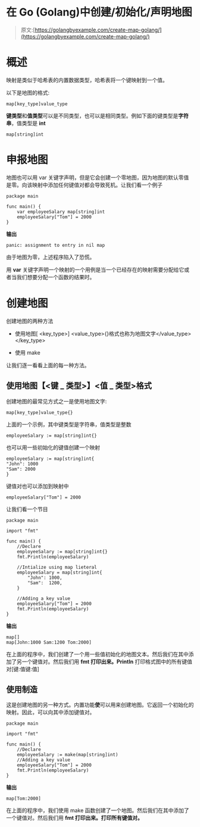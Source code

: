 # 在 Go (Golang)中创建/初始化/声明地图

> 原文:[https://golangbyexample.com/create-map-golang/](https://golangbyexample.com/create-map-golang/)

# **概述**

映射是类似于哈希表的内置数据类型，哈希表将一个键映射到一个值。

以下是地图的格式:

```
map[key_type]value_type
```

**键类型**和**值类型**可以是不同类型，也可以是相同类型。例如下面的键类型是**字符串**，值类型是 **int**

```
map[string]int
```

# **申报地图**

地图也可以用 var 关键字声明，但是它会创建一个零地图，因为地图的默认零值是零。向该映射中添加任何键值对都会导致死机。让我们看一个例子

```
package main

func main() {
    var employeeSalary map[string]int
    employeeSalary["Tom"] = 2000
}
```

**输出**

```
panic: assignment to entry in nil map
```

由于地图为零，上述程序陷入了恐慌。

用 **var** 关键字声明一个映射的一个用例是当一个已经存在的映射需要分配给它或者当我们想要分配一个函数的结果时。

# **创建地图**

创建地图的两种方法

*   使用地图[ <key_type>] <value_type>{}格式也称为地图文字</value_type></key_type>

*   使用 make

让我们逐一看看上面的每一种方法。

## **使用地图【<键 _ 类型>】<值 _ 类型>格式**

创建地图的最常见方式之一是使用地图文字:

```
map[key_type]value_type{}
```

上面的一个示例，其中键类型是字符串，值类型是整数

```
employeeSalary := map[string]int{}
```

也可以用一些初始化的键值创建一个映射

```
employeeSalary := map[string]int{
"John": 1000
"Sam": 2000
}
```

键值对也可以添加到映射中

```
employeeSalary["Tom"] = 2000
```

让我们看一个节目

```
package main

import "fmt"

func main() {
    //Declare
    employeeSalary := map[string]int{}
    fmt.Println(employeeSalary)

    //Intialize using map lieteral
    employeeSalary = map[string]int{
        "John": 1000,
        "Sam":  1200,
    }

    //Adding a key value
    employeeSalary["Tom"] = 2000
    fmt.Println(employeeSalary)
}
```

**输出**

```
map[]
map[John:1000 Sam:1200 Tom:2000]
```

在上面的程序中，我们创建了一个用一些值初始化的地图文本。然后我们在其中添加了另一个键值对。然后我们用 **fmt 打印出来。Println** 打印格式图中的所有键值对[键:值键:值]

## **使用**制造

这是创建地图的另一种方式。内置功能**使**可以用来创建地图。它返回一个初始化的映射。因此，可以向其中添加键值对。

```
package main

import "fmt"

func main() {
    //Declare
    employeeSalary := make(map[string]int)
    //Adding a key value
    employeeSalary["Tom"] = 2000
    fmt.Println(employeeSalary)
}
```

**输出**

```
map[Tom:2000]
```

在上面的程序中，我们使用 make 函数创建了一个地图。然后我们在其中添加了一个键值对。然后我们用 **fmt 打印出来。打印所有键值对。**